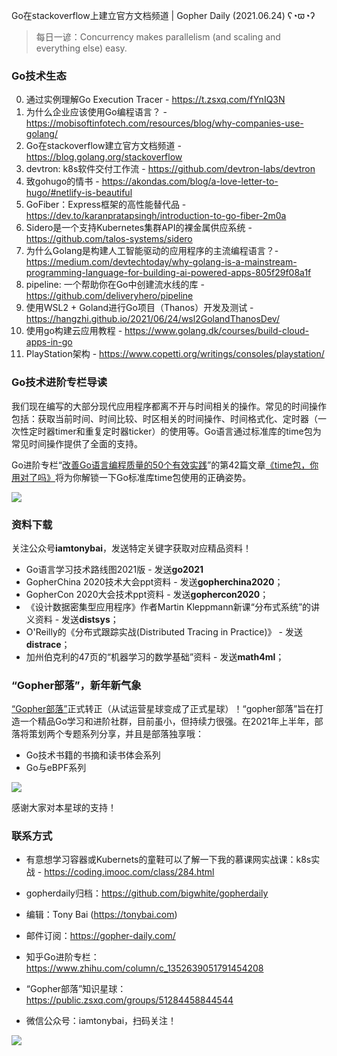 Go在stackoverflow上建立官方文档频道 | Gopher Daily (2021.06.24) ʕ◔ϖ◔ʔ

>每日一谚：Concurrency makes parallelism (and scaling and everything else) easy.

### Go技术生态

0. 通过实例理解Go Execution Tracer - https://t.zsxq.com/fYnIQ3N
1. 为什么企业应该使用Go编程语言？ - https://mobisoftinfotech.com/resources/blog/why-companies-use-golang/
2. Go在stackoverflow建立官方文档频道 - https://blog.golang.org/stackoverflow
3. devtron: k8s软件交付工作流 - https://github.com/devtron-labs/devtron
4. 致gohugo的情书 - https://akondas.com/blog/a-love-letter-to-hugo/#netlify-is-beautiful
5. GoFiber：Express框架的高性能替代品 - https://dev.to/karanpratapsingh/introduction-to-go-fiber-2m0a
6. Sidero是一个支持Kubernetes集群API的裸金属供应系统  - https://github.com/talos-systems/sidero
7. 为什么Golang是构建人工智能驱动的应用程序的主流编程语言？- https://medium.com/devtechtoday/why-golang-is-a-mainstream-programming-language-for-building-ai-powered-apps-805f29f08a1f
8. pipeline: 一个帮助你在Go中创建流水线的库 - https://github.com/deliveryhero/pipeline
9. 使用WSL2 + Goland进行Go项目（Thanos）开发及测试 - https://hangzhi.github.io/2021/06/24/wsl2GolandThanosDev/
10. 使用go构建云应用教程 - https://www.golang.dk/courses/build-cloud-apps-in-go
11. PlayStation架构 - https://www.copetti.org/writings/consoles/playstation/

### Go技术进阶专栏导读

我们现在编写的大部分现代应用程序都离不开与时间相关的操作。常见的时间操作包括：获取当前时间、时间比较、时区相关的时间操作、时间格式化、定时器（一次性定时器timer和重复定时器ticker）的使用等。Go语言通过标准库的time包为常见时间操作提供了全面的支持。

Go进阶专栏“[改善Go语⾔编程质量的50个有效实践](https://mp.weixin.qq.com/s/RThCEQOdytQxwrMP7XRTRw)”的第42篇文章[《time包，你用对了吗》](https://www.imooc.com/read/87/article/2472)将为你解锁一下Go标准库time包使用的正确姿势。

![](http://image.tonybai.com/img/202011/go-column-pgo-with-qr-and-text.png)


### 资料下载

关注公众号**iamtonybai**，发送特定关键字获取对应精品资料！

* Go语言学习技术路线图2021版 - 发送**go2021**
* GopherChina 2020技术大会ppt资料 - 发送**gopherchina2020**；
* GopherCon 2020大会技术ppt资料 - 发送**gophercon2020**；
* 《设计数据密集型应用程序》作者Martin Kleppmann新课“分布式系统”的讲义资料 - 发送**distsys**；
* O'Reilly的《分布式跟踪实战(Distributed Tracing in Practice)》 - 发送**distrace**；
* 加州伯克利的47页的“机器学习的数学基础”资料 - 发送**math4ml**；

### “Gopher部落”，新年新气象

[“Gopher部落”](https://mp.weixin.qq.com/s/jUqAL7hf2GmMun64BJufEA)正式转正（从试运营星球变成了正式星球）！“gopher部落”旨在打造一个精品Go学习和进阶社群，目前虽小，但持续力很强。在2021年上半年，部落将策划两个专题系列分享，并且是部落独享哦：

* Go技术书籍的书摘和读书体会系列
* Go与eBPF系列

![](http://image.tonybai.com/img/202103/gopher-tribe-zsxq-card.png)

感谢大家对本星球的支持！

### 联系方式

* 有意想学习容器或Kubernets的童鞋可以了解一下我的慕课网实战课：k8s实战 - https://coding.imooc.com/class/284.html
* gopherdaily归档：https://github.com/bigwhite/gopherdaily

* 编辑：Tony Bai (https://tonybai.com)
* 邮件订阅：https://gopher-daily.com/
* 知乎Go进阶专栏：https://www.zhihu.com/column/c_1352639051791454208
* “Gopher部落”知识星球：https://public.zsxq.com/groups/51284458844544
* 微信公众号：iamtonybai，扫码关注！

![](http://image.tonybai.com/img/202011/qrcode_for_iamtonybai.jpg)


